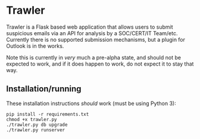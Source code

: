 # Trawler

Trawler is a Flask based web application that allows users to submit suspicious emails via an API for analysis by a SOC/CERT/IT Team/etc. Currently there is no supported submission mechanisms, but a plugin for Outlook is in the works.

Note this is currently in *very* much a pre-alpha state, and should not be expected to work, and if it does happen to work, do not expect it to stay that way.

## Installation/running

These installation instructions _should_ work (must be using Python 3):

```
pip install -r requirements.txt
chmod +x trawler.py
./trawler.py db upgrade
./trawler.py runserver
```